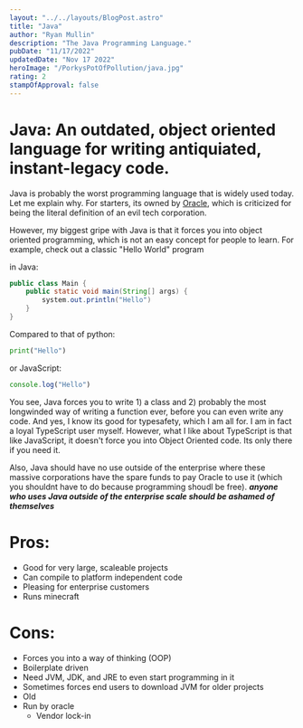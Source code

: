 ```yaml
---
layout: "../../layouts/BlogPost.astro"
title: "Java"
author: "Ryan Mullin"
description: "The Java Programming Language."
pubDate: "11/17/2022"
updatedDate: "Nov 17 2022"
heroImage: "/PorkysPotOfPollution/java.jpg"
rating: 2
stampOfApproval: false
---
```


# Java: An outdated, object oriented language for writing antiquiated, instant-legacy code.

Java is probably the worst programming language that is widely used today. Let me explain why.
For starters, its owned by [Oracle](https://oracle.com), which is criticized for being the literal definition of an evil tech corporation.

However, my biggest gripe with Java is that it forces you into object oriented programming, which is not an easy concept for people to learn. For example, check out a classic "Hello World" program

in Java:


```java
public class Main {
    public static void main(String[] args) {
        system.out.println("Hello")
    }
}

```
Compared to that of python:

```python
print("Hello")
```

or JavaScript:

```js
console.log("Hello")
```

You see, Java forces you to write 1) a class and 2) probably the most longwinded way of writing a function ever, before you can even write any code. And yes, I know its good for typesafety, which I am all for. I am in fact a loyal TypeScript user myself. However, what I like about TypeScript is that like JavaScript, it doesn't force you into Object Oriented code. Its only there if you need it.

Also, Java should have no use outside of the enterprise where these massive corporations have the spare funds to pay Oracle to use it (which you shouldnt have to do because programming shoudl be free). **_anyone who uses Java outside of the enterprise scale should be ashamed of themselves_**

# Pros:
- Good for very large, scaleable projects
- Can compile to platform independent code
- Pleasing for enterprise customers
- Runs minecraft

# Cons:
- Forces you into a way of thinking (OOP)
- Boilerplate driven
- Need JVM, JDK, and JRE to even start programming in it
- Sometimes forces end users to download JVM for older projects
- Old
- Run by oracle
  - Vendor lock-in